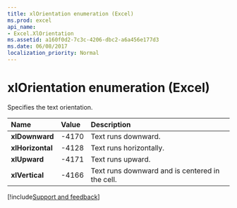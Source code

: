 ```yaml
---
title: xlOrientation enumeration (Excel)
ms.prod: excel
api_name:
- Excel.XlOrientation
ms.assetid: a160f0d2-7c3c-4206-dbc2-a6a456e177d3
ms.date: 06/08/2017
localization_priority: Normal
---
```



# xlOrientation enumeration (Excel)

Specifies the text orientation.



|Name|Value|Description|
|:-----|:-----|:-----|
| **xlDownward**|-4170|Text runs downward.|
| **xlHorizontal**|-4128|Text runs horizontally.|
| **xlUpward**|-4171|Text runs upward.|
| **xlVertical**|-4166|Text runs downward and is centered in the cell.|

[!include[Support and feedback](~/includes/feedback-boilerplate.md)]
